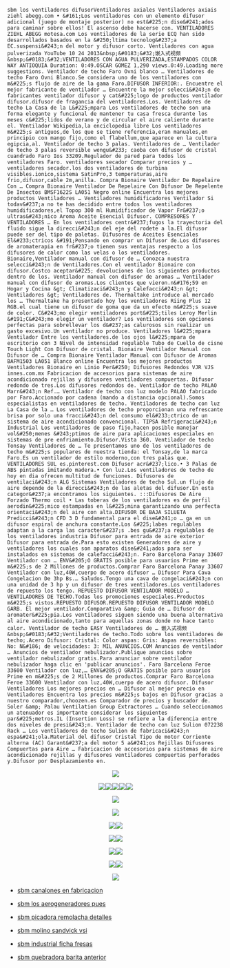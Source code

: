 
```
sbm los ventiladores difusorVentiladores axiales Ventiladores axiais ziehl abegg.com • &#161;Los ventiladores con un elemento difusor adicional (juego de montaje posterior) no est&#225;n dise&#241;ados para caminar sobre ellos! El ascenso debe hacerse con. VENTILADORES ZIEHL ABEGG motesa.com Los ventiladores de la serie ECQ han sido desarrollados basados en la &#250;ltima tecnolog&#237;a EC.suspensi&#243;n del motor y difusor corto. Ventiladores con agua pulverizada YouTube 10 24 2013&nbsp;&#0183;&#32;嵌入式视频&nbsp;&#0183;&#32;VENTILADORES CON AGUA PULVERIZADA,ESTAMPADOS COLOR WAY ANTIOQUIA Duration: 0:49.OSCAR GOMEZ 1,290 views.0:49.Loading more suggestions. Ventilador de techo Faro Ovni blanco … Ventiladores de techo Faro Ovni Blanco.Se considera uno de los ventiladores con m&#225;s flujo de aire de la gama Faro.DIFUSOR INFERIOR:. Encuentre el mejor fabricante de ventilador … Encuentre la mejor selecci&#243;n de fabricantes ventilador difusor y cat&#225;logo de productos ventilador difusor.difusor de fragancia del ventiladores.Los. Ventiladores de techo La Casa de la L&#225;mpara Los ventiladores de techo son una forma elegante y funcional de mantener tu casa fresca durante los meses c&#225;lidos de verano y de circular el aire caliente durante el. Ventilador Wikipedia,la enciclopedia libre Los ventiladores m&#225;s antiguos,de los que se tiene referencia,eran manuales,en principio con mango fijo,como el flabellum,que aparece en la cultura egipcia,al. Ventilador de techo 3 palas. Ventiladores de … Ventilador de techo 3 palas reversible wengu&#233; caoba con difusor de cristal cuandrado Faro Ios 33209.Regulador de pared para todos los ventiladores Faro. ventiladores secador Comparar precios y … ventiladores secador.los dos ventiladores de turbina visibles.ionico,sistema SatinPro,3 temperaturas,aire frio,difusor,cable 2m,anilla. Compra Bionaire Ventilador De Repelaire Con … Compra Bionaire Ventilador De Repelaire Con Difusor De Repelente De Insectos BMSF1622S LA051 Negro online Encuentra los mejores productos Ventiladores … Ventiladores humidificadores Ventilador Si todav&#237;a no te has decidido entre todos los ventiladores humidificadores,el Topop 300 ml Humidificador de Vapor Fr&#237;o ultras&#243;nico Aroma Aceite Esencial Difusor. COMPRESORES Y VENTILADORES … En los ventiladores centr&#237;fugos la trayectoria del fluido sigue la direcci&#243;n del eje del rodete a la.El difusor puede ser del tipo de paletas. Difusores de Aceites Esenciales El&#233;ctricos &#191;Pensando en comprar un Difusor de.Los difusores de aromaterapia en fr&#237;o tienen sus ventajas respecto a los difusores de calor como las velas o los ventiladores. Bionaire,Ventilador manual con difusor de … Conozca nuestra selecci&#243;n de Ventiladores.Con el ventilador Bionaire con difusor.Costco aceptar&#225; devoluciones de los siguientes productos dentro de los. Ventilador manual con difusor de aromas … Ventilador manual con difusor de aromas.Los clientes que vieron.n&#176;59 en Hogar y Cocina &gt; Climatizaci&#243;n y Calefacci&#243;n &gt; Ventiladores &gt; Ventiladores de. Thermaltake introduce al mercado los … Thermaltake ha presentado hoy los ventiladores Riing Plus 12 RGB.el cual tiene un difusor de goma que da un efecto m&#225;s suave de color. C&#243;mo elegir ventiladores port&#225;tiles Leroy Merlin &#191;C&#243;mo elegir un ventilador? Los ventiladores son opciones perfectas para sobrellevar los d&#237;as calurosos sin realizar un gasto excesivo.Un ventilador no produce. Ventiladores l&#225;mpara Ventilador Entre los ventiladores.de los ojos l&#225;mpara de escritorio con 3 Nivel de intensidad regulable Tubo de Cuello de cisne Touch Light Con Difusor de cristal. Bionaire Ventilador Manual con Difusor de … Compra Bionaire Ventilador Manual con Difusor de Aromas BAFM1503 LA051 Blanco online Encuentra los mejores productos Ventiladores Bionaire en Linio Per&#250; Difusores Redondos VJR VJS innes.com.mx Fabricacion de accesorios para sistemas de aire acondicionado rejillas y difusores ventiladores compuertas. Difusor redondo de tres.Los difusores redondos de. Ventilador de techo PALAO Marr&#243;n Ref.… Ventilador de techo con luz modelo PALAO fabricado por Faro.Accionado por cadena (mando a distancia opcional).Somos especialistas en ventiladores de techo. Ventiladores de techo con luz La Casa de la … Los ventiladores de techo proporcionan una refrescante brisa por solo una fracci&#243;n del consumo el&#233;ctrico de un sistema de aire acondicionado convencional. TIPSA Refrigeraci&#243;n Industrial Los ventiladores de paso fijo,hacen posible manejar vol&#250;menes &#243;ptimos de aire para aplicaciones especiales en sistemas de pre enfriamiento.Difusor.Vista 360. Ventilador de techo Tonsay Ventiladores de … Te presentamos uno de los ventiladores de techo m&#225;s populares de nuestra tienda: el Tonsay,de la marca Faro.Es un ventilador de estilo moderno,con tres palas que. VENTILADORES SUL es.pinterest.com Difusor acr&#237;lico.• 3 Palas de ABS pintadas imitando madera.• Con luz.Los ventiladores de techo de hoy en dia ofrecen multitud de funciones. Difusores de ventilaci&#243;n ALG Sistemas Ventiladores de techo Sul.un flujo de aire depende de la direcci&#243;n de las aletas del difusor.En esta categor&#237;a encontramos los siguientes. :::Difusores De Aire Forzado Thermo coil • Las toberas de los ventiladores es de perfil aerodin&#225;mico estampadas en l&#225;mina garantizando una perfecta orientaci&#243;n del aire con alta.DIFUSOR DE BAJA SILUETA Predicci&#243;n CFD 3 D fundamental para el dise&#241;o … ga en un difusor espiral de anchura constante.Los &#225;labes regulables adaptan a la carga las caracter&#237;s .bes gu&#237;a regulables de los ventiladores industria Difusor para entrada de aire exterior Difusor para entrada de.Para esto existen Generadores de aire y ventiladores los cuales son aparatos dise&#241;ados para ser instalados en sistemas de calefacci&#243;n. Faro Barcelona Panay 33607 Ventilador con … ENV&#205;O GRATIS posible para usuarios Prime en m&#225;s de 2 Millones de productos.Comprar Faro Barcelona Panay 33607 Ventilador con luz,40W,cuerpo de acero difusor … Difusor Para Cava Congelacion De 3hp Bs.… Saludos.Tengo una cava de congelaci&#243;n con una unidad de 3 hp y un difusor de tres ventiladores.Los ventiladores de repuesto los tengo. REPUESTO DIFUSOR VENTILADOR MODELO … VENTILADORES DE TECHO.Todas los promociones especiales.Productos m&#225;s vistos.REPUESTO DIFUSOR.REPUESTO DIFUSOR VENTILADOR MODELO GARB. El mejor ventilador.Comparativa &amp; Guia de … Difusor de aromater&#225;pia.Los ventiladores siguen siendo una buena alternativa al aire acondicionado,tanto para aquellas zonas donde no hace tanto calor. Ventilador de techo EASY Ventiladores de … 嵌入式视频&nbsp;&#0183;&#32;Ventiladores de techo.Todo sobre los ventiladores de techo;.Acero Difusor: Cristal: Color aspas: Gris: Aspas reversibles: No: N&#186; de velocidades: 3: MIL ANUNCIOS.COM Anuncios de ventilador … Anuncios de ventilador nebulizador.Publique anuncios sobre ventilador nebulizador gratis.Para anunciar sobre ventilador nebulizador haga clic en 'publicar anuncios'. Faro Barcelona Feroe 33600 Ventilador con luz,… ENV&#205;O GRATIS posible para usuarios Prime en m&#225;s de 2 Millones de productos.Comprar Faro Barcelona Feroe 33600 Ventilador con luz,40W,cuerpo de acero difusor. Difusor Ventiladores Los mejores precios en … Difusor al mejor precio en Ventiladores Encuentra los precios m&#225;s bajos en Difusor gracias a nuestro comparador,choozen.es Comparador de precios y buscador de. Soler &amp; Palau Ventilation Group Extractores … Cuando seleccionamos un atenuador es importante considerar los siguientes par&#225;metros.IL (Insertion Loss) se refiere a la diferencia entre dos niveles de presi&#243;n. Ventilador de techo con luz Sulion 072238 Rack … Los ventiladores de techo Sulion de fabricaci&#243;n espa&#241;ola.Material del difusor Cristal Tipo de motor Corriente alterna (AC) Garant&#237;a del motor 5 a&#241;os Rejillas Difusores Compuertas para Aire … Fabricacion de accesorios para sistemas de aire acondicionado rejillas y difusores ventiladores compuertas perforados y.Difusor por Desplazamiento en. 
```

<div align="center">

<a href="https://es-crusher.shibang-china.com/github&k=sbm+los+ventiladores+difusor"><img src="https://static.shibang-china.com/es/crusher/logo.jpg"></a>

<a href="https://es-crusher.shibang-china.com/github&k=sbm+los+ventiladores+difusor"><img src="https://static.shibang-china.com/es/crusher/index.jpg"></a><a href="https://es-crusher.shibang-china.com/material.htmlgithub&k=sbm+los+ventiladores+difusor"><img src="https://static.shibang-china.com/es/crusher/material.jpg"></a><a href="https://es-crusher.shibang-china.com/application.htmlgithub&k=sbm+los+ventiladores+difusor"><img src="https://static.shibang-china.com/es/crusher/application.jpg"></a><a href="https://es-crusher.shibang-china.com/aboutus.htmlgithub&k=sbm+los+ventiladores+difusor"><img src="https://static.shibang-china.com/es/crusher/aboutus.jpg"></a><a href="https://es-crusher.shibang-china.com/contact.htmlgithub&k=sbm+los+ventiladores+difusor"><img src="https://static.shibang-china.com/es/crusher/contact.jpg"></a>

<a href="https://es-crusher.shibang-china.com/github&k=sbm+los+ventiladores+difusor"><img src="https://static.shibang-china.com/es/crusher/banner.jpg"></a>

<a href="https://swt.shibang-china.com/github&k=sbm+los+ventiladores+difusor"><img src="https://static.shibang-china.com/es/crusher/text.jpg"></a>

<a href="https://swt.shibang-china.com/github&k=sbm+los+ventiladores+difusor"><img src="https://static.shibang-china.com/es/crusher/chat.jpg"></a><a href="https://es-crusher.shibang-china.com/contact.htmlgithub&k=sbm+los+ventiladores+difusor"><img src="https://static.shibang-china.com/es/crusher/message.jpg"></a>

<a href="https://es-crusher.shibang-china.com/products/pe.htmlgithub&k=sbm+los+ventiladores+difusor"><img src="https://static.shibang-china.com/es/crusher/pe.jpg"></a><a href="https://es-crusher.shibang-china.com/products/pf.htmlgithub&k=sbm+los+ventiladores+difusor"><img src="https://static.shibang-china.com/es/crusher/pf.jpg"></a>

<a href="https://es-crusher.shibang-china.com/products/hpt.htmlgithub&k=sbm+los+ventiladores+difusor"><img src="https://static.shibang-china.com/es/crusher/hpt.jpg"></a><a href="https://es-crusher.shibang-china.com/products/vsi.htmlgithub&k=sbm+los+ventiladores+difusor"><img src="https://static.shibang-china.com/es/crusher/vsi.jpg"></a>

<a href="https://es-crusher.shibang-china.com/products/klv.htmlgithub&k=sbm+los+ventiladores+difusor"><img src="https://static.shibang-china.com/es/crusher/klv.jpg"></a><a href="https://es-crusher.shibang-china.com/products/portable.htmlgithub&k=sbm+los+ventiladores+difusor"><img src="https://static.shibang-china.com/es/crusher/portable.jpg"></a>

<a href="https://swt.shibang-china.com/github&k=sbm+los+ventiladores+difusor"><img src="https://static.shibang-china.com/es/crusher/case.jpg"></a>

</div>


* [sbm canalones en fabricacion](sbm%20canalones%20en%20fabricacion.md)

* [sbm los aerogeneradores pues](sbm%20los%20aerogeneradores%20pues.md)

* [sbm picadora remolacha detalles](sbm%20picadora%20remolacha%20detalles.md)

* [sbm molino sandvick vsi](sbm%20molino%20sandvick%20vsi.md)

* [sbm industrial ficha fresas](sbm%20industrial%20ficha%20fresas.md)

* [sbm quebradora barita anterior](sbm%20quebradora%20barita%20anterior.md)